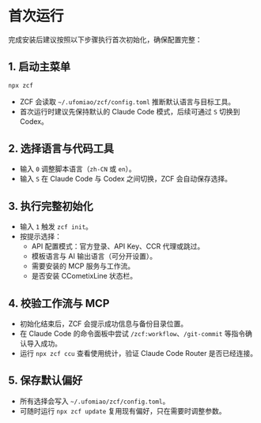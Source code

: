 # 首次运行

完成安装后建议按照以下步骤执行首次初始化，确保配置完整：

## 1. 启动主菜单

```bash
npx zcf
```

- ZCF 会读取 `~/.ufomiao/zcf/config.toml` 推断默认语言与目标工具。
- 首次运行时建议先保持默认的 Claude Code 模式，后续可通过 `S` 切换到 Codex。

## 2. 选择语言与代码工具

- 输入 `0` 调整脚本语言（`zh-CN` 或 `en`）。
- 输入 `S` 在 Claude Code 与 Codex 之间切换，ZCF 会自动保存选择。

## 3. 执行完整初始化

- 输入 `1` 触发 `zcf init`。
- 按提示选择：
  - API 配置模式：官方登录、API Key、CCR 代理或跳过。
  - 模板语言与 AI 输出语言（可分开设置）。
  - 需要安装的 MCP 服务与工作流。
  - 是否安装 CCometixLine 状态栏。

## 4. 校验工作流与 MCP

- 初始化结束后，ZCF 会提示成功信息与备份目录位置。
- 在 Claude Code 的命令面板中尝试 `/zcf:workflow`、`/git-commit` 等指令确认导入成功。
- 运行 `npx zcf ccu` 查看使用统计，验证 Claude Code Router 是否已经连接。

## 5. 保存默认偏好

- 所有选择会写入 `~/.ufomiao/zcf/config.toml`。
- 可随时运行 `npx zcf update` 复用现有偏好，只在需要时调整参数。

